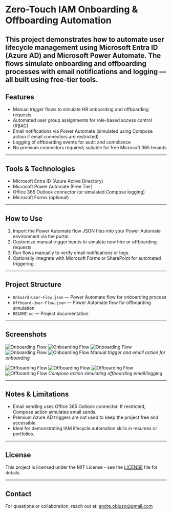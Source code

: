 # Zero-Touch IAM Onboarding & Offboarding Automation

This project demonstrates how to automate user lifecycle management using Microsoft Entra ID (Azure AD) and Microsoft Power Automate. The flows simulate onboarding and offboarding processes with email notifications and logging — all built using free-tier tools.
---

## Features

- Manual trigger flows to simulate HR onboarding and offboarding requests  
- Automated user group assignments for role-based access control (RBAC)  
- Email notifications via Power Automate (simulated using Compose action if email connectors are restricted)  
- Logging of offboarding events for audit and compliance  
- No premium connectors required; suitable for free Microsoft 365 tenants

---

## Tools & Technologies

- Microsoft Entra ID (Azure Active Directory)  
- Microsoft Power Automate (Free Tier)  
- Office 365 Outlook connector (or simulated Compose logging)  
- Microsoft Forms (optional)

---

## How to Use

1. Import the Power Automate flow JSON files into your Power Automate environment via the portal.  
2. Customize manual trigger inputs to simulate new hire or offboarding requests.  
3. Run flows manually to verify email notifications or logs.  
4. Optionally integrate with Microsoft Forms or SharePoint for automated triggering.

---

## Project Structure

- `Onboard-User-Flow.json` — Power Automate flow for onboarding process  
- `Offboard-User-Flow.json` — Power Automate flow for offboarding simulation  
- `README.md` — Project documentation

---

## Screenshots

![Onboarding Flow](https://github.com/TGKDre/iam-zero-touch-automation/blob/1c4cf2e67e75fac0666a6bdeb9599297e948ae75/Rocksteady%20Industries%20Power%20Automate%20Flow%201.JPG) 
![Onboarding Flow](https://github.com/TGKDre/iam-zero-touch-automation/blob/1c4cf2e67e75fac0666a6bdeb9599297e948ae75/Send%20Welcome%20Email%20Step%201.JPG) 
![Onboarding Flow](https://github.com/TGKDre/iam-zero-touch-automation/blob/1c4cf2e67e75fac0666a6bdeb9599297e948ae75/Basic%20SWE%20Flow%201.JPG)
![Onboarding Flow](https://github.com/TGKDre/iam-zero-touch-automation/blob/1c4cf2e67e75fac0666a6bdeb9599297e948ae75/Basic%20SWE%20Flow%202.JPG)
![Onboarding Flow](https://github.com/TGKDre/iam-zero-touch-automation/blob/1c4cf2e67e75fac0666a6bdeb9599297e948ae75/Basic%20SWE%20Flow%203.JPG)
*Manual trigger and email action for onboarding*

![Offboarding Flow](https://github.com/TGKDre/iam-zero-touch-automation/blob/1c4cf2e67e75fac0666a6bdeb9599297e948ae75/Rocksteady%20Industries%20Power%20Automate%20Flow%201.JPG)
![Offboarding Flow](https://github.com/TGKDre/iam-zero-touch-automation/blob/91b2cd76947fcb1ca3d188991930d179b0aaa879/Offboard%201.JPG)
![Offboarding Flow](https://github.com/TGKDre/iam-zero-touch-automation/blob/91b2cd76947fcb1ca3d188991930d179b0aaa879/Offboard%202.JPG)
![Offboarding Flow](https://github.com/TGKDre/iam-zero-touch-automation/blob/91b2cd76947fcb1ca3d188991930d179b0aaa879/Offboard%203.JPG)
*Compose action simulating offboarding email/logging*

---

## Notes & Limitations

- Email sending uses Office 365 Outlook connector. If restricted, Compose action simulates email sends.  
- Premium Azure AD triggers are not used to keep the project free and accessible.  
- Ideal for demonstrating IAM lifecycle automation skills in resumes or portfolios.

---

## License

This project is licensed under the MIT License - see the [LICENSE](LICENSE) file for details.

---

## Contact

For questions or collaboration, reach out at: andre.obiuzo@gmail.com

